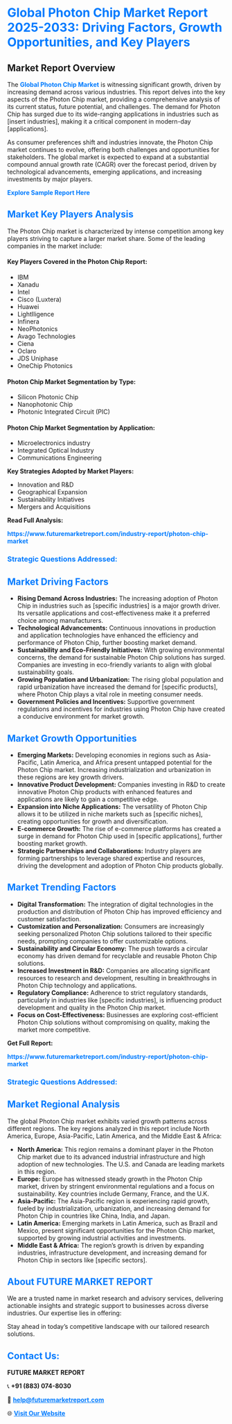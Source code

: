 <h1 style="color: #007BFF;">Global Photon Chip Market Report 2025-2033: Driving Factors, Growth Opportunities, and Key Players</h1>

<section id="overview">
<h2>Market Report Overview</h2>
<p>The <a href="https://www.futuremarketreport.com/industry-report/photon-chip-market" style="color: #007BFF; text-decoration: none;"><strong>Global Photon Chip Market</strong></a> is witnessing significant growth, driven by increasing demand across various industries. This report delves into the key aspects of the Photon Chip market, providing a comprehensive analysis of its current status, future potential, and challenges. The demand for Photon Chip has surged due to its wide-ranging applications in industries such as [insert industries], making it a critical component in modern-day [applications].</p>
<p>As consumer preferences shift and industries innovate, the Photon Chip market continues to evolve, offering both challenges and opportunities for stakeholders. The global market is expected to expand at a substantial compound annual growth rate (CAGR) over the forecast period, driven by technological advancements, emerging applications, and increasing investments by major players.</p>
</section>

<section id="overview">
<p><a href="https://www.futuremarketreport.com/request-sample/reportId=50258" style="color: #007BFF; text-decoration: none;"><strong>Explore Sample Report Here</strong></a></p>
</section>

<section id="key-players">
<h2 style="color: #007BFF;">Market Key Players Analysis</h2>
<p>The Photon Chip market is characterized by intense competition among key players striving to capture a larger market share. Some of the leading companies in the market include:</p>
<h4>Key Players Covered in the Photon Chip Report:</h4>
<ul><li>IBM</li><li>Xanadu</li><li>Intel</li><li>Cisco (Luxtera)</li><li>Huawei</li><li>LightIligence</li><li>Infinera</li><li>NeoPhotonics</li><li>Avago Technologies</li><li>Ciena</li><li>Oclaro</li><li>JDS Uniphase</li><li>OneChip Photonics</li></ul>
<h4>Photon Chip Market Segmentation by Type:</h4>
<ul><li>Silicon Photonic Chip</li><li>Nanophotonic Chip</li><li>Photonic Integrated Circuit (PIC)</li></ul>

<h4>Photon Chip Market Segmentation by Application:</h4>
<ul><li>Microelectronics industry</li><li>Integrated Optical Industry</li><li>Communications Engineering</li></ul>
<p><strong>Key Strategies Adopted by Market Players:</strong></p>
<ul>
<li>Innovation and R&D</li>
<li>Geographical Expansion</li>
<li>Sustainability Initiatives</li>
<li>Mergers and Acquisitions</li>
</ul>
</section>

<section>
<p><strong>Read Full Analysis: </strong></p><a href="https://www.futuremarketreport.com/industry-report/photon-chip-market" style="color: #007BFF; text-decoration: none;"><strong>https://www.futuremarketreport.com/industry-report/photon-chip-market</strong></a>
<h3 style="color: #007BFF;">Strategic Questions Addressed:</h3>
</section>

<section id="driving-factors">
<h2 style="color: #007BFF;">Market Driving Factors</h2>
<ul>
<li><strong>Rising Demand Across Industries:</strong> The increasing adoption of Photon Chip in industries such as [specific industries] is a major growth driver. Its versatile applications and cost-effectiveness make it a preferred choice among manufacturers.</li>
<li><strong>Technological Advancements:</strong> Continuous innovations in production and application technologies have enhanced the efficiency and performance of Photon Chip, further boosting market demand.</li>
<li><strong>Sustainability and Eco-Friendly Initiatives:</strong> With growing environmental concerns, the demand for sustainable Photon Chip solutions has surged. Companies are investing in eco-friendly variants to align with global sustainability goals.</li>
<li><strong>Growing Population and Urbanization:</strong> The rising global population and rapid urbanization have increased the demand for [specific products], where Photon Chip plays a vital role in meeting consumer needs.</li>
<li><strong>Government Policies and Incentives:</strong> Supportive government regulations and incentives for industries using Photon Chip have created a conducive environment for market growth.</li>
</ul>
</section>

<section id="growth-opportunities">
<h2 style="color: #007BFF;">Market Growth Opportunities</h2>
<ul>
<li><strong>Emerging Markets:</strong> Developing economies in regions such as Asia-Pacific, Latin America, and Africa present untapped potential for the Photon Chip market. Increasing industrialization and urbanization in these regions are key growth drivers.</li>
<li><strong>Innovative Product Development:</strong> Companies investing in R&D to create innovative Photon Chip products with enhanced features and applications are likely to gain a competitive edge.</li>
<li><strong>Expansion into Niche Applications:</strong> The versatility of Photon Chip allows it to be utilized in niche markets such as [specific niches], creating opportunities for growth and diversification.</li>
<li><strong>E-commerce Growth:</strong> The rise of e-commerce platforms has created a surge in demand for Photon Chip used in [specific applications], further boosting market growth.</li>
<li><strong>Strategic Partnerships and Collaborations:</strong> Industry players are forming partnerships to leverage shared expertise and resources, driving the development and adoption of Photon Chip products globally.</li>
</ul>
</section>

<section id="trending-factors">
<h2 style="color: #007BFF;">Market Trending Factors</h2>
<ul>
<li><strong>Digital Transformation:</strong> The integration of digital technologies in the production and distribution of Photon Chip has improved efficiency and customer satisfaction.</li>
<li><strong>Customization and Personalization:</strong> Consumers are increasingly seeking personalized Photon Chip solutions tailored to their specific needs, prompting companies to offer customizable options.</li>
<li><strong>Sustainability and Circular Economy:</strong> The push towards a circular economy has driven demand for recyclable and reusable Photon Chip solutions.</li>
<li><strong>Increased Investment in R&D:</strong> Companies are allocating significant resources to research and development, resulting in breakthroughs in Photon Chip technology and applications.</li>
<li><strong>Regulatory Compliance:</strong> Adherence to strict regulatory standards, particularly in industries like [specific industries], is influencing product development and quality in the Photon Chip market.</li>
<li><strong>Focus on Cost-Effectiveness:</strong> Businesses are exploring cost-efficient Photon Chip solutions without compromising on quality, making the market more competitive.</li>
</ul>
</section>

<section>
<p><strong>Get Full Report: </strong></p><a href="https://www.futuremarketreport.com/industry-report/photon-chip-market" style="color: #007BFF; text-decoration: none;"><strong>https://www.futuremarketreport.com/industry-report/photon-chip-market</strong></a>
<h3 style="color: #007BFF;">Strategic Questions Addressed:</h3>
</section>


<section id="regional-analysis">
<h2 style="color: #007BFF;">Market Regional Analysis</h2>
<p>The global Photon Chip market exhibits varied growth patterns across different regions. The key regions analyzed in this report include North America, Europe, Asia-Pacific, Latin America, and the Middle East & Africa:</p>
<ul>
<li><strong>North America:</strong> This region remains a dominant player in the Photon Chip market due to its advanced industrial infrastructure and high adoption of new technologies. The U.S. and Canada are leading markets in this region.</li>
<li><strong>Europe:</strong> Europe has witnessed steady growth in the Photon Chip market, driven by stringent environmental regulations and a focus on sustainability. Key countries include Germany, France, and the U.K.</li>
<li><strong>Asia-Pacific:</strong> The Asia-Pacific region is experiencing rapid growth, fueled by industrialization, urbanization, and increasing demand for Photon Chip in countries like China, India, and Japan.</li>
<li><strong>Latin America:</strong> Emerging markets in Latin America, such as Brazil and Mexico, present significant opportunities for the Photon Chip market, supported by growing industrial activities and investments.</li>
<li><strong>Middle East & Africa:</strong> The region’s growth is driven by expanding industries, infrastructure development, and increasing demand for Photon Chip in sectors like [specific sectors].</li>
</ul>
</section>

<footer>
<h2 style="color: #007BFF;">About FUTURE MARKET REPORT</h2>
<p>We are a trusted name in market research and advisory services, delivering actionable insights and strategic support to businesses across diverse industries. Our expertise lies in offering:</p>

<p>Stay ahead in today’s competitive landscape with our tailored research solutions.</p>

<h2 style="color: #007BFF;">Contact Us:</h2>
<p><strong>FUTURE MARKET REPORT</strong></p>
<p>📞 <strong>+91 (883) 074-8030</strong></p>
<p>📧 <strong><a href="mailto:help@futuremarketreport.com" style="color: #007BFF;">help@futuremarketreport.com</a></strong></p>
<p>🌐 <strong><a href="https://www.futuremarketreport.com/" style="color: #007BFF;">Visit Our Website</a></strong></p>
</footer>
